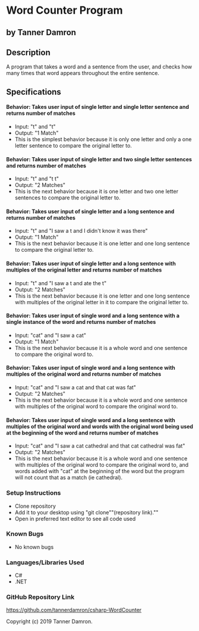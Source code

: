 # Word Counter Program
## by Tanner Damron

## Description
A program that takes a word and a sentence from the user, and checks how many times that word appears throughout the entire sentence.

## Specifications

#### Behavior: Takes user input of single letter and single letter sentence and returns number of matches
* Input: "t" and "t"
* Output: "1 Match"
* This is the simplest behavior because it is only one letter and only a one letter sentence to compare the original letter to.

#### Behavior: Takes user input of single letter and two single letter sentences and returns number of matches
* Input: "t" and "t t"
* Output: "2 Matches"
* This is the next behavior because it is one letter and two one letter sentences to compare the original letter to.

#### Behavior: Takes user input of single letter and a long sentence and returns number of matches
* Input: "t" and "I saw a t and I didn't know it was there"
* Output: "1 Match"
* This is the next behavior because it is one letter and one long sentence to compare the original letter to.

#### Behavior: Takes user input of single letter and a long sentence with multiples of the original letter and returns number of matches
* Input: "t" and "I saw a t and ate the t"
* Output: "2 Matches"
* This is the next behavior because it is one letter and one long sentence with multiples of the original letter in it to compare the original letter to.

#### Behavior: Takes user input of single word and a long sentence with a single instance of the word and returns number of matches
* Input: "cat" and "I saw a cat"
* Output: "1 Match"
* This is the next behavior because it is a whole word and one sentence to compare the original word to.

#### Behavior: Takes user input of single word and a long sentence with multiples of the original word and returns number of matches
* Input: "cat" and "I saw a cat and that cat was fat"
* Output: "2 Matches"
* This is the next behavior because it is a whole word and one sentence with multiples of the original word to compare the original word to. 

#### Behavior: Takes user input of single word and a long sentence with multiples of the original word and words with the original word being used at the beginning of the word and returns number of matches
* Input: "cat" and "I saw a cat cathedral and that cat cathedral was fat"
* Output: "2 Matches"
* This is the next behavior because it is a whole word and one sentence with multiples of the original word to compare the original word to, and words added with "cat" at the beginning of the word but the program will not count that as a match (ie cathedral).


### Setup Instructions
* Clone repository
* Add it to your desktop using "git clone""(repository link).""
* Open in preferred text editor to see all code used

### Known Bugs
* No known bugs

### Languages/Libraries Used
* C#
* .NET

### GitHub Repository Link
https://github.com/tannerdamron/csharp-WordCounter

Copyright (c) 2019 Tanner Damron.